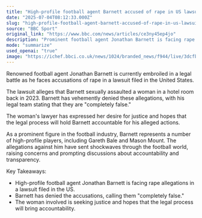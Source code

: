 ```yaml
---
title: "High-profile football agent Barnett accused of rape in US lawsuit"
date: "2025-07-04T08:12:33.000Z"
slug: "high-profile-football-agent-barnett-accused-of-rape-in-us-lawsuit"
source: "BBC Sport"
original_link: "https://www.bbc.com/news/articles/ce3ny45ep4jo"
description: "Prominent football agent Jonathan Barnett is facing rape allegations in a lawsuit filed in the US, with the accuser claiming he sexually assaulted her in a hotel room in 2023. Barnett has denied the accusations, stating they are 'completely false.' The woman's lawyer is seeking justice and hopes the legal process will hold Barnett accountable for his alleged actions, sparking discussions about accountability and transparency in the football industry. The allegations have sent shockwaves through the football world, given Barnett's representation of high-profile players like Gareth Bale and Mason Mount."
mode: "summarize"
used_openai: "true"
image: "https://ichef.bbci.co.uk/news/1024/branded_news/f944/live/3dcfba00-587f-11f0-b5c5-012c5796682d.jpg"
---
```


Renowned football agent Jonathan Barnett is currently embroiled in a legal battle as he faces accusations of rape in a lawsuit filed in the United States.

The lawsuit alleges that Barnett sexually assaulted a woman in a hotel room back in 2023. Barnett has vehemently denied these allegations, with his legal team stating that they are "completely false."

The woman's lawyer has expressed her desire for justice and hopes that the legal process will hold Barnett accountable for his alleged actions.

As a prominent figure in the football industry, Barnett represents a number of high-profile players, including Gareth Bale and Mason Mount. The allegations against him have sent shockwaves through the football world, raising concerns and prompting discussions about accountability and transparency.

Key Takeaways:
- High-profile football agent Jonathan Barnett is facing rape allegations in a lawsuit filed in the US.
- Barnett has denied the accusations, calling them "completely false."
- The woman involved is seeking justice and hopes that the legal process will bring accountability.